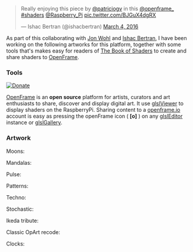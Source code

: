 <blockquote class="twitter-video" data-lang="en"><p lang="en" dir="ltr">Really enjoying this piece by <a href="https://twitter.com/patriciogv">@patriciogv</a> in this <a href="https://twitter.com/openframe_">@openframe_</a> <a href="https://twitter.com/hashtag/shaders?src=hash">#shaders</a> <a href="https://twitter.com/Raspberry_Pi">@Raspberry_Pi</a> <a href="https://t.co/BJGuX4dgRX">pic.twitter.com/BJGuX4dgRX</a></p>&mdash; Ishac Bertran (@ishacbertran) <a href="https://twitter.com/ishacbertran/status/705810414400086018">March 4, 2016</a></blockquote>
<script async src="//platform.twitter.com/widgets.js" charset="utf-8"></script>

As part of this collaborating with [Jon Wohl](http://jonathanwohl.com/) and [Ishac Bertran](http://ishback.com/), I have been working on the following artworks for this platform, together with some tools that's makes easy for readers of [The Book of Shaders](http://thebookofshaders.com) to create and share shaders to [OpenFrame](http://openframe.io/).

### Tools

[![Donate](https://www.paypalobjects.com/en_US/i/btn/btn_donate_SM.gif)](https://www.paypal.com/cgi-bin/webscr?cmd=_s-xclick&hosted_button_id=4BQMKQJDQ9XH6)

[OpenFrame](http://openframe.io/) is an **open source** platform for artists, curators and art enthusiasts to share, discover and display digital art. It use [glslViewer](/2015/glslViewer/) to display shaders on the RaspberryPi. Sharing content to a [openframe.io](http://openframe.io) account is easy as pressing the openFrame icon ( **[o]** ) on any [glslEditor](/2016/glslEditor/) instance or [glslGallery](https://github.com/patriciogonzalezvivo/glslGallery).

### Artwork

<script id='fbbvyqx'>(function(i){var f,s=document.getElementById(i);f=document.createElement('iframe');f.src='//button.flattr.com/view/?fid=51epz1&button=compact&url='+encodeURIComponent(document.URL);f.title='Flattr';f.height=20;f.width=110;f.style.borderWidth=0;s.parentNode.insertBefore(f,s);})('fbbvyqx');</script>


Moons:

<div class="glslGallery" data="161019133335,160518161359,160518161324,160304202332"></div>

Mandalas:

<div class="glslGallery" data="160605165154,160604182710,160602154307,160521211926,160308014412,160307213819,160306124533,160306122120"></div>


Pulse:

<div class="glslGallery" data="160313025607,160313020334,160225221104,160308160958,160401203223,160518161206"></div>

Patterns:

<div class="glslGallery" data="160506171132,160301005406,160306113630,160306113426,160306112725"></div>

Techno:

<div class="glslGallery" data="160615111404,160614015139,160611135054,160517200804"></div>

Stochastic:

<div class="glslGallery" data="160518161425,160510011212,160306213426,160226222825,160518160746,160518160802"></div>

Ikeda tribute:

<div class="glslGallery" data="160219112614,160518161258,160518161234,160401200714"></div>

Classic OpArt recode:

<div class="glslGallery" data="161004153221,161003151413,160725164734,160711134607,161020140002,161005004330,160725163351,160605154024,160516235834,160516233753,160516140131,160513201554,160513193817,160513210434"></div>

Clocks:

<div class="glslGallery" data="160721163126,160720124031"></div>


